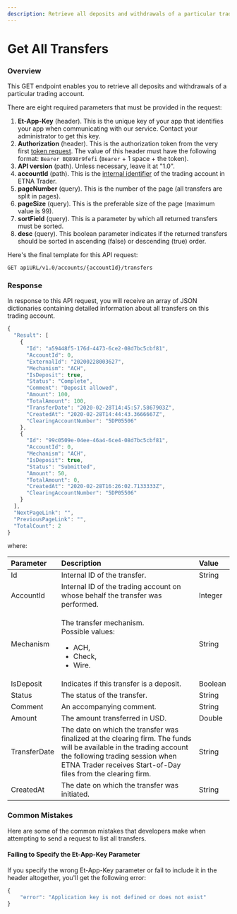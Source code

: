 ```yaml
---
description: Retrieve all deposits and withdrawals of a particular trading account
---
```


# Get All Transfers

### Overview

This GET endpoint enables you to retrieve all deposits and withdrawals of a particular trading account. 

There are eight required parameters that must be provided in the request:

1. **Et-App-Key** \(header\). This is the unique key of your app that identifies your app when communicating with our service. Contact your administrator to get this key.
2. **Authorization** \(header\). This is the authorization token from the very first [token request](../authentication/). The value of this header must have the following format: `Bearer BQ898r9fefi` \(`Bearer` + 1 space + the token\).
3. **API version** \(path\). Unless necessary, leave it at "1.0".
4. **accountId** \(path\). This is the [internal identifier](../user-accounts/list-users-accounts/) of the trading account in ETNA Trader.
5. **pageNumber** \(query\). This is the number of the page \(all transfers are split in pages\).
6. **pageSize** \(query\). This is the preferable size of the page \(maximum value is 99\).
7. **sortField** \(query\). This is a parameter by which all returned transfers must be sorted.
8. **desc** \(query\). This boolean parameter indicates if the returned transfers should be sorted in ascending \(false\) or descending \(true\) order.

Here's the final template for this API request:

```text
GET apiURL/v1.0/accounts/{accountId}/transfers
```

### Response

In response to this API request, you will receive an array of JSON dictionaries containing detailed information about all transfers on this trading account.

```javascript
{
  "Result": [
    {
      "Id": "a59448f5-176d-4473-6ce2-08d7bc5cbf81",
      "AccountId": 0,
      "ExternalId": "20200228003627",
      "Mechanism": "ACH",
      "IsDeposit": true,
      "Status": "Complete",
      "Comment": "Deposit allowed",
      "Amount": 100,
      "TotalAmount": 100,
      "TransferDate": "2020-02-28T14:45:57.5867903Z",
      "CreatedAt": "2020-02-28T14:44:43.3666667Z",
      "ClearingAccountNumber": "5DP05506"
    },
    {
      "Id": "99c0509e-04ee-46a4-6ce4-08d7bc5cbf81",
      "AccountId": 0,
      "Mechanism": "ACH",
      "IsDeposit": true,
      "Status": "Submitted",
      "Amount": 50,
      "TotalAmount": 0,
      "CreatedAt": "2020-02-28T16:26:02.7133333Z",
      "ClearingAccountNumber": "5DP05506"
    }
  ],
  "NextPageLink": "",
  "PreviousPageLink": "",
  "TotalCount": 2
}
```

where:

<table>
  <thead>
    <tr>
      <th style="text-align:left">Parameter</th>
      <th style="text-align:left">Description</th>
      <th style="text-align:left">Value</th>
    </tr>
  </thead>
  <tbody>
    <tr>
      <td style="text-align:left">Id</td>
      <td style="text-align:left">Internal ID of the transfer.</td>
      <td style="text-align:left">String</td>
    </tr>
    <tr>
      <td style="text-align:left">AccountId</td>
      <td style="text-align:left">Internal ID of the trading account on whose behalf the transfer was performed.</td>
      <td
      style="text-align:left">Integer</td>
    </tr>
    <tr>
      <td style="text-align:left">Mechanism</td>
      <td style="text-align:left">
        <p>The transfer mechanism.
          <br />Possible values:</p>
        <ul>
          <li>ACH,</li>
          <li>Check,</li>
          <li>Wire.</li>
        </ul>
      </td>
      <td style="text-align:left">String</td>
    </tr>
    <tr>
      <td style="text-align:left">IsDeposit</td>
      <td style="text-align:left">Indicates if this transfer is a deposit.</td>
      <td style="text-align:left">Boolean</td>
    </tr>
    <tr>
      <td style="text-align:left">Status</td>
      <td style="text-align:left">The status of the transfer.</td>
      <td style="text-align:left">String</td>
    </tr>
    <tr>
      <td style="text-align:left">Comment</td>
      <td style="text-align:left">An accompanying comment.</td>
      <td style="text-align:left">String</td>
    </tr>
    <tr>
      <td style="text-align:left">Amount</td>
      <td style="text-align:left">The amount transferred in USD.</td>
      <td style="text-align:left">Double</td>
    </tr>
    <tr>
      <td style="text-align:left">TransferDate</td>
      <td style="text-align:left">The date on which the transfer was finalized at the clearing firm. The
        funds will be available in the trading account the following trading session
        when ETNA Trader receives Start-of-Day files from the clearing firm.</td>
      <td
      style="text-align:left">String</td>
    </tr>
    <tr>
      <td style="text-align:left">CreatedAt</td>
      <td style="text-align:left">The date on which the transfer was initiated.</td>
      <td style="text-align:left">String</td>
    </tr>
  </tbody>
</table>

### Common Mistakes

Here are some of the common mistakes that developers make when attempting to send a request to list all transfers.

#### Failing to Specify the Et-App-Key Parameter

If you specify the wrong Et-App-Key parameter or fail to include it in the header altogether, you'll get the following error:

```javascript
{
    "error": "Application key is not defined or does not exist"
}
```


